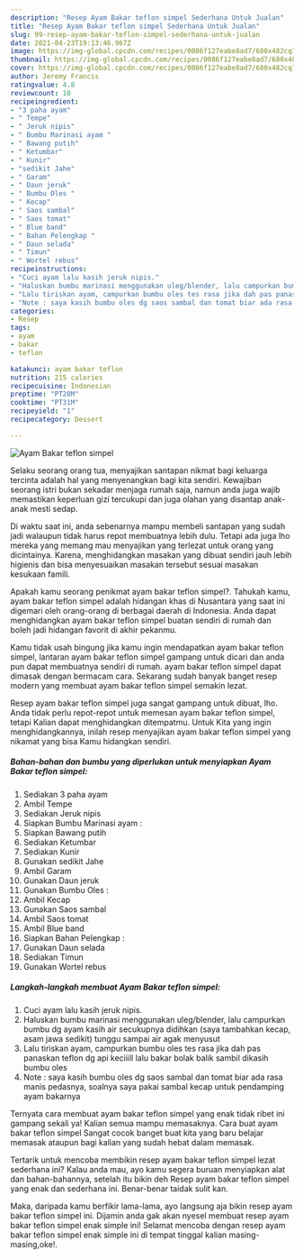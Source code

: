 ```yaml
---
description: "Resep Ayam Bakar teflon simpel Sederhana Untuk Jualan"
title: "Resep Ayam Bakar teflon simpel Sederhana Untuk Jualan"
slug: 99-resep-ayam-bakar-teflon-simpel-sederhana-untuk-jualan
date: 2021-04-23T19:13:46.967Z
image: https://img-global.cpcdn.com/recipes/0086f127eabe8ad7/680x482cq70/ayam-bakar-teflon-simpel-foto-resep-utama.jpg
thumbnail: https://img-global.cpcdn.com/recipes/0086f127eabe8ad7/680x482cq70/ayam-bakar-teflon-simpel-foto-resep-utama.jpg
cover: https://img-global.cpcdn.com/recipes/0086f127eabe8ad7/680x482cq70/ayam-bakar-teflon-simpel-foto-resep-utama.jpg
author: Jeremy Francis
ratingvalue: 4.8
reviewcount: 10
recipeingredient:
- "3 paha ayam"
- " Tempe"
- " Jeruk nipis"
- " Bumbu Marinasi ayam "
- " Bawang putih"
- " Ketumbar"
- " Kunir"
- "sedikit Jahe"
- " Garam"
- " Daun jeruk"
- " Bumbu Oles "
- " Kecap"
- " Saos sambal"
- " Saos tomat"
- " Blue band"
- " Bahan Pelengkap "
- " Daun selada"
- " Timun"
- " Wortel rebus"
recipeinstructions:
- "Cuci ayam lalu kasih jeruk nipis."
- "Haluskan bumbu marinasi menggunakan uleg/blender, lalu campurkan bumbu dg ayam kasih air secukupnya didihkan (saya tambahkan kecap, asam jawa sedikit) tunggu sampai air agak menyusut"
- "Lalu tiriskan ayam, campurkan bumbu oles tes rasa jika dah pas panaskan teflon dg api keciiill lalu bakar bolak balik sambil dikasih bumbu oles"
- "Note : saya kasih bumbu oles dg saos sambal dan tomat biar ada rasa manis pedasnya, soalnya saya pakai sambal kecap untuk pendamping ayam bakarnya"
categories:
- Resep
tags:
- ayam
- bakar
- teflon

katakunci: ayam bakar teflon 
nutrition: 215 calories
recipecuisine: Indonesian
preptime: "PT20M"
cooktime: "PT31M"
recipeyield: "1"
recipecategory: Dessert

---
```



![Ayam Bakar teflon simpel](https://img-global.cpcdn.com/recipes/0086f127eabe8ad7/680x482cq70/ayam-bakar-teflon-simpel-foto-resep-utama.jpg)

Selaku seorang orang tua, menyajikan santapan nikmat bagi keluarga tercinta adalah hal yang menyenangkan bagi kita sendiri. Kewajiban seorang istri bukan sekadar menjaga rumah saja, namun anda juga wajib memastikan keperluan gizi tercukupi dan juga olahan yang disantap anak-anak mesti sedap.

Di waktu  saat ini, anda sebenarnya mampu membeli santapan yang sudah jadi walaupun tidak harus repot membuatnya lebih dulu. Tetapi ada juga lho mereka yang memang mau menyajikan yang terlezat untuk orang yang dicintainya. Karena, menghidangkan masakan yang dibuat sendiri jauh lebih higienis dan bisa menyesuaikan masakan tersebut sesuai masakan kesukaan famili. 



Apakah kamu seorang penikmat ayam bakar teflon simpel?. Tahukah kamu, ayam bakar teflon simpel adalah hidangan khas di Nusantara yang saat ini digemari oleh orang-orang di berbagai daerah di Indonesia. Anda dapat menghidangkan ayam bakar teflon simpel buatan sendiri di rumah dan boleh jadi hidangan favorit di akhir pekanmu.

Kamu tidak usah bingung jika kamu ingin mendapatkan ayam bakar teflon simpel, lantaran ayam bakar teflon simpel gampang untuk dicari dan anda pun dapat membuatnya sendiri di rumah. ayam bakar teflon simpel dapat dimasak dengan bermacam cara. Sekarang sudah banyak banget resep modern yang membuat ayam bakar teflon simpel semakin lezat.

Resep ayam bakar teflon simpel juga sangat gampang untuk dibuat, lho. Anda tidak perlu repot-repot untuk memesan ayam bakar teflon simpel, tetapi Kalian dapat menghidangkan ditempatmu. Untuk Kita yang ingin menghidangkannya, inilah resep menyajikan ayam bakar teflon simpel yang nikamat yang bisa Kamu hidangkan sendiri.

<!--inarticleads1-->

##### Bahan-bahan dan bumbu yang diperlukan untuk menyiapkan Ayam Bakar teflon simpel:

1. Sediakan 3 paha ayam
1. Ambil  Tempe
1. Sediakan  Jeruk nipis
1. Siapkan  Bumbu Marinasi ayam :
1. Siapkan  Bawang putih
1. Sediakan  Ketumbar
1. Sediakan  Kunir
1. Gunakan sedikit Jahe
1. Ambil  Garam
1. Gunakan  Daun jeruk
1. Gunakan  Bumbu Oles :
1. Ambil  Kecap
1. Gunakan  Saos sambal
1. Ambil  Saos tomat
1. Ambil  Blue band
1. Siapkan  Bahan Pelengkap :
1. Gunakan  Daun selada
1. Sediakan  Timun
1. Gunakan  Wortel rebus




<!--inarticleads2-->

##### Langkah-langkah membuat Ayam Bakar teflon simpel:

1. Cuci ayam lalu kasih jeruk nipis.
1. Haluskan bumbu marinasi menggunakan uleg/blender, lalu campurkan bumbu dg ayam kasih air secukupnya didihkan (saya tambahkan kecap, asam jawa sedikit) tunggu sampai air agak menyusut
1. Lalu tiriskan ayam, campurkan bumbu oles tes rasa jika dah pas panaskan teflon dg api keciiill lalu bakar bolak balik sambil dikasih bumbu oles
1. Note : saya kasih bumbu oles dg saos sambal dan tomat biar ada rasa manis pedasnya, soalnya saya pakai sambal kecap untuk pendamping ayam bakarnya




Ternyata cara membuat ayam bakar teflon simpel yang enak tidak ribet ini gampang sekali ya! Kalian semua mampu memasaknya. Cara buat ayam bakar teflon simpel Sangat cocok banget buat kita yang baru belajar memasak ataupun bagi kalian yang sudah hebat dalam memasak.

Tertarik untuk mencoba membikin resep ayam bakar teflon simpel lezat sederhana ini? Kalau anda mau, ayo kamu segera buruan menyiapkan alat dan bahan-bahannya, setelah itu bikin deh Resep ayam bakar teflon simpel yang enak dan sederhana ini. Benar-benar taidak sulit kan. 

Maka, daripada kamu berfikir lama-lama, ayo langsung aja bikin resep ayam bakar teflon simpel ini. Dijamin anda gak akan nyesel membuat resep ayam bakar teflon simpel enak simple ini! Selamat mencoba dengan resep ayam bakar teflon simpel enak simple ini di tempat tinggal kalian masing-masing,oke!.

